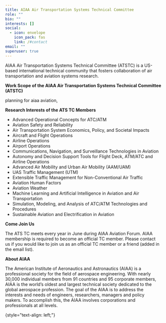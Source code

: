 ```yaml
---
title: AIAA Air Transportation Systems Technical Committee
role: ""
bio: ""
interests: []
social:
  - icon: envelope
    icon_pack: fas
    link: /#contact
email: ""
superuser: true
---
```

AIAA Air Transportation Systems Technical Committee (ATSTC) is a US-based international technical community that fosters collaboration of air transportation and aviation systems research.

**Work Scope of the AIAA Air Transportation Systems Technical Committee (ATSTC)** 

p﻿lanning for aiaa aviation, 

**Research Interests of the ATS TC Members**

* Advanced Operational Concepts for ATC/ATM
* Aviation Safety and Reliability
* Air Transportation System Economics, Policy, and Societal Impacts
* A﻿ircraft and Flight Operations
* Airline Operations
* Airport Operations
* Communications, Navigation, and Surveillance Technologies in Aviation
* Autonomy and Decision Support Tools for Flight Deck, ATM/ATC and Airline Operations
* A﻿dvanced Air Mobility and Urban Air Mobility (AAM/UAM)
* U﻿AS Traffic Management (UTM)
* Extensible Traffic Management for Non-Conventional Air Traffic
* A﻿viation Human Factors
* A﻿viation Weather
* M﻿achine Learning and Artificial Intelligence in Aviation and Air Transportation
* Simulation, Modeling, and Analysis of ATC/ATM Technologies and Procedures
* Sustainable Aviation and Electrification in Aviation

**Come Join Us**

T﻿he ATS TC meets every year in June during AIAA Aviation Forum. AIAA membership is required to become an official TC member. Please contact us if you would like to join us as an official TC member or a friend (added in the email list).

**About AIAA**

The American Institute of Aeronautics and Astronautics (AIAA) is a professional society for the field of aerospace engineering. With nearly 30,000 individual members from 91 countries and 95 corporate members, AIAA is the world’s oldest and largest technical society dedicated to the global aerospace profession. The goal of the AIAA is to address the interests and needs of engineers, researchers, managers and policy makers. To accomplish this, the AIAA involves corporations and professionals at all levels.

{style="text-align: left;"}